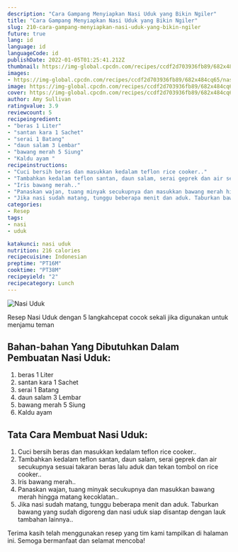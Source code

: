 ```yaml
---
description: "Cara Gampang Menyiapkan Nasi Uduk yang Bikin Ngiler"
title: "Cara Gampang Menyiapkan Nasi Uduk yang Bikin Ngiler"
slug: 210-cara-gampang-menyiapkan-nasi-uduk-yang-bikin-ngiler
future: true
lang: id
language: id
languageCode: id
publishDate: 2022-01-05T01:25:41.212Z 
thumbnail: https://img-global.cpcdn.com/recipes/ccdf2d703936fb89/682x484cq65/nasi-uduk-foto-resep-utama.png
images:
- https://img-global.cpcdn.com/recipes/ccdf2d703936fb89/682x484cq65/nasi-uduk-foto-resep-utama.png
image: https://img-global.cpcdn.com/recipes/ccdf2d703936fb89/682x484cq65/nasi-uduk-foto-resep-utama.png
cover: https://img-global.cpcdn.com/recipes/ccdf2d703936fb89/682x484cq65/nasi-uduk-foto-resep-utama.png
author: Amy Sullivan
ratingvalue: 3.9
reviewcount: 5
recipeingredient:
- "beras 1 Liter"
- "santan kara 1 Sachet"
- "serai 1 Batang"
- "daun salam 3 Lembar"
- "bawang merah 5 Siung"
- "Kaldu ayam "
recipeinstructions:
- "Cuci bersih beras dan masukkan kedalam teflon rice cooker.."
- "Tambahkan kedalam teflon santan, daun salam, serai geprek dan air secukupnya sesuai takaran beras lalu aduk dan tekan tombol on rice cooker.."
- "Iris bawang merah.."
- "Panaskan wajan, tuang minyak secukupnya dan masukkan bawang merah hingga matang kecoklatan.."
- "Jika nasi sudah matang, tunggu beberapa menit dan aduk. Taburkan bawang yang sudah digoreng dan nasi uduk siap disantap dengan lauk tambahan lainnya.."
categories:
- Resep
tags:
- nasi
- uduk

katakunci: nasi uduk 
nutrition: 216 calories
recipecuisine: Indonesian
preptime: "PT16M"
cooktime: "PT38M"
recipeyield: "2"
recipecategory: Lunch
---
```



![Nasi Uduk](https://img-global.cpcdn.com/recipes/ccdf2d703936fb89/682x484cq65/nasi-uduk-foto-resep-utama.png)

Resep Nasi Uduk    dengan 5 langkahcepat cocok sekali jika digunakan untuk menjamu teman

<!--inarticleads1-->

## Bahan-bahan Yang Dibutuhkan Dalam Pembuatan Nasi Uduk:

1. beras 1 Liter
1. santan kara 1 Sachet
1. serai 1 Batang
1. daun salam 3 Lembar
1. bawang merah 5 Siung
1. Kaldu ayam 



<!--inarticleads2-->

## Tata Cara Membuat Nasi Uduk:

1. Cuci bersih beras dan masukkan kedalam teflon rice cooker..
1. Tambahkan kedalam teflon santan, daun salam, serai geprek dan air secukupnya sesuai takaran beras lalu aduk dan tekan tombol on rice cooker..
1. Iris bawang merah..
1. Panaskan wajan, tuang minyak secukupnya dan masukkan bawang merah hingga matang kecoklatan..
1. Jika nasi sudah matang, tunggu beberapa menit dan aduk. Taburkan bawang yang sudah digoreng dan nasi uduk siap disantap dengan lauk tambahan lainnya..




Terima kasih telah menggunakan resep yang tim kami tampilkan di halaman ini. Semoga bermanfaat dan selamat mencoba!

